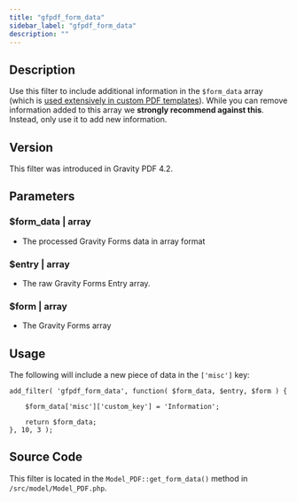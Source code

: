 ```yaml
---
title: "gfpdf_form_data"
sidebar_label: "gfpdf_form_data"
description: ""
---
```




## Description 

Use this filter to include additional information in the `$form_data` array (which is [used extensively in custom PDF templates](../php-form-data-array.md)). While you can remove information added to this array we **strongly recommend against this**. Instead, only use it to add new information.

## Version 

This filter was introduced in Gravity PDF 4.2.

## Parameters 

### $form_data | array
*  The processed Gravity Forms data in array format

### $entry | array
*  The raw Gravity Forms Entry array.

### $form | array
*  The Gravity Forms array

## Usage 

The following will include a new piece of data in the `['misc']` key:

```
add_filter( 'gfpdf_form_data', function( $form_data, $entry, $form ) {

	$form_data['misc']['custom_key'] = 'Information';

	return $form_data;
}, 10, 3 );
```

## Source Code 

This filter is located in the `Model_PDF::get_form_data()` method in `/src/model/Model_PDF.php`.